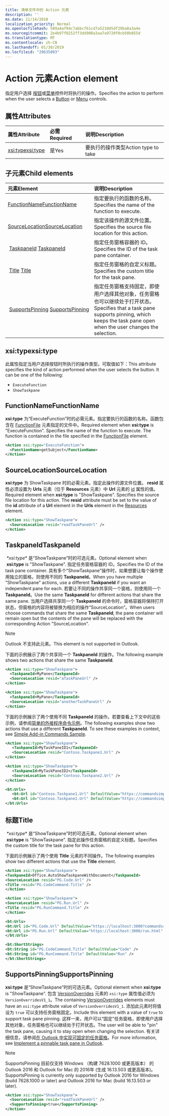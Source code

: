 ```yaml
---
title: 清单文件中的 Action 元素
description: ''
ms.date: 11/14/2018
localization_priority: Normal
ms.openlocfilehash: 589a4af94c7abbcf61cd7a5210d5df29ba8a3a4e
ms.sourcegitcommit: 2e4b97f0252ff3dd908a3aa7a9720f0cb50b855d
ms.translationtype: MT
ms.contentlocale: zh-CN
ms.lasthandoff: 01/30/2019
ms.locfileid: "29635893"
---
```

# <a name="action-element"></a><span data-ttu-id="d0dcb-102">Action 元素</span><span class="sxs-lookup"><span data-stu-id="d0dcb-102">Action element</span></span>

<span data-ttu-id="d0dcb-103">指定用户选择 [按钮](control.md#button-control)或[菜单](control.md#menu-dropdown-button-controls)控件时将执行的操作。</span><span class="sxs-lookup"><span data-stu-id="d0dcb-103">Specifies the action to perform when the user selects a  [Button](control.md#button-control) or [Menu](control.md#menu-dropdown-button-controls) controls.</span></span>

## <a name="attributes"></a><span data-ttu-id="d0dcb-104">属性</span><span class="sxs-lookup"><span data-stu-id="d0dcb-104">Attributes</span></span>

|  <span data-ttu-id="d0dcb-105">属性</span><span class="sxs-lookup"><span data-stu-id="d0dcb-105">Attribute</span></span>  |  <span data-ttu-id="d0dcb-106">必需</span><span class="sxs-lookup"><span data-stu-id="d0dcb-106">Required</span></span>  |  <span data-ttu-id="d0dcb-107">说明</span><span class="sxs-lookup"><span data-stu-id="d0dcb-107">Description</span></span>  |
|:-----|:-----|:-----|
|  [<span data-ttu-id="d0dcb-108">xsi:type</span><span class="sxs-lookup"><span data-stu-id="d0dcb-108">xsi:type</span></span>](#xsitype)  |  <span data-ttu-id="d0dcb-109">是</span><span class="sxs-lookup"><span data-stu-id="d0dcb-109">Yes</span></span>  | <span data-ttu-id="d0dcb-110">要执行的操作类型</span><span class="sxs-lookup"><span data-stu-id="d0dcb-110">Action type to take</span></span>|

## <a name="child-elements"></a><span data-ttu-id="d0dcb-111">子元素</span><span class="sxs-lookup"><span data-stu-id="d0dcb-111">Child elements</span></span>

|  <span data-ttu-id="d0dcb-112">元素</span><span class="sxs-lookup"><span data-stu-id="d0dcb-112">Element</span></span> |  <span data-ttu-id="d0dcb-113">说明</span><span class="sxs-lookup"><span data-stu-id="d0dcb-113">Description</span></span>  |
|:-----|:-----|
|  [<span data-ttu-id="d0dcb-114">FunctionName</span><span class="sxs-lookup"><span data-stu-id="d0dcb-114">FunctionName</span></span>](#functionname) |    <span data-ttu-id="d0dcb-115">指定要执行的函数的名称。</span><span class="sxs-lookup"><span data-stu-id="d0dcb-115">Specifies the name of the function to execute.</span></span> |
|  [<span data-ttu-id="d0dcb-116">SourceLocation</span><span class="sxs-lookup"><span data-stu-id="d0dcb-116">SourceLocation</span></span>](#sourcelocation) |    <span data-ttu-id="d0dcb-117">指定该操作的源文件位置。</span><span class="sxs-lookup"><span data-stu-id="d0dcb-117">Specifies the source file location for this action.</span></span> |
| <span data-ttu-id="d0dcb-118"> [TaskpaneId](#taskpaneid)</span><span class="sxs-lookup"><span data-stu-id="d0dcb-118"> [TaskpaneId](#taskpaneid)</span></span> | <span data-ttu-id="d0dcb-119">指定任务窗格容器的 ID。</span><span class="sxs-lookup"><span data-stu-id="d0dcb-119">Specifies the ID of the task pane container.</span></span>|
| <span data-ttu-id="d0dcb-120"> [Title](#title)</span><span class="sxs-lookup"><span data-stu-id="d0dcb-120"> [Title](#title)</span></span> | <span data-ttu-id="d0dcb-121">指定任务窗格的自定义标题。</span><span class="sxs-lookup"><span data-stu-id="d0dcb-121">Specifies the custom title for the task pane.</span></span>|
| <span data-ttu-id="d0dcb-122"> [SupportsPinning](#supportspinning)</span><span class="sxs-lookup"><span data-stu-id="d0dcb-122"> [SupportsPinning](#supportspinning)</span></span> | <span data-ttu-id="d0dcb-123">指定任务窗格支持固定，即使用户选择其他对象，任务窗格也可以继续处于打开状态。</span><span class="sxs-lookup"><span data-stu-id="d0dcb-123">Specifies that a task pane supports pinning, which keeps the task pane open when the user changes the selection.</span></span>|
  

## <a name="xsitype"></a><span data-ttu-id="d0dcb-124">xsi:type</span><span class="sxs-lookup"><span data-stu-id="d0dcb-124">xsi:type</span></span>

<span data-ttu-id="d0dcb-p101">此属性指定当用户选择按钮时所执行的操作类型。可取值如下：</span><span class="sxs-lookup"><span data-stu-id="d0dcb-p101">This attribute specifies the kind of action performed when the user selects the button. It can be one of the following:</span></span>

- `ExecuteFunction`
- `ShowTaskpane`

## <a name="functionname"></a><span data-ttu-id="d0dcb-127">FunctionName</span><span class="sxs-lookup"><span data-stu-id="d0dcb-127">FunctionName</span></span>

<span data-ttu-id="d0dcb-p102">**xsi:type** 为“ExecuteFunction”时的必需元素。指定要执行的函数的名称。函数包含在 [FunctionFile](functionfile.md) 元素指定的文件中。</span><span class="sxs-lookup"><span data-stu-id="d0dcb-p102">Required element when **xsi:type** is "ExecuteFunction". Specifies the name of the function to execute. The function is contained in the file specified in the [FunctionFile](functionfile.md) element.</span></span>

```xml
<Action xsi:type="ExecuteFunction">
  <FunctionName>getSubject</FunctionName>
</Action>
```

## <a name="sourcelocation"></a><span data-ttu-id="d0dcb-131">SourceLocation</span><span class="sxs-lookup"><span data-stu-id="d0dcb-131">SourceLocation</span></span>

<span data-ttu-id="d0dcb-p103">**xsi:type** 为 ShowTaskpane 时的必需元素。指定此操作的源文件位置。 **resid** 属性必须设置为 **Urls** 元素（位于 **Resources** 元素）中 **Url** 元素的 [id](resources.md) 属性的值。</span><span class="sxs-lookup"><span data-stu-id="d0dcb-p103">Required element when  **xsi:type** is "ShowTaskpane". Specifies the source file location for this action. The **resid** attribute must be set to the value of the **id** attribute of a **Url** element in the **Urls** element in the [Resources](resources.md) element.</span></span>

```xml
<Action xsi:type="ShowTaskpane">
  <SourceLocation resid="readTaskPaneUrl" />
</Action>
```  

## <a name="taskpaneid"></a><span data-ttu-id="d0dcb-135">TaskpaneId</span><span class="sxs-lookup"><span data-stu-id="d0dcb-135">TaskpaneId</span></span>

<span data-ttu-id="d0dcb-136"> *\*xsi:type** 是“ShowTaskpane”时的可选元素。</span><span class="sxs-lookup"><span data-stu-id="d0dcb-136">Optional element when  **xsi:type** is "ShowTaskpane".</span></span> <span data-ttu-id="d0dcb-137">指定任务窗格容器的 ID。</span><span class="sxs-lookup"><span data-stu-id="d0dcb-137">Specifies the ID of the task pane container.</span></span> <span data-ttu-id="d0dcb-138">具有多个“ShowTaskpane”操作时，如果想要让每个操作使用独立的窗格，则使用不同的 **TaskpaneId**。</span><span class="sxs-lookup"><span data-stu-id="d0dcb-138">When you have multiple "ShowTaskpane" actions, use a different **TaskpaneId** if you want an independent pane for each.</span></span> <span data-ttu-id="d0dcb-139">若要让不同的操作共享同一个窗格，则使用同一个 **TaskpaneId**。</span><span class="sxs-lookup"><span data-stu-id="d0dcb-139">Use the same **TaskpaneId** for  different actions that share the same pane.</span></span> <span data-ttu-id="d0dcb-140">当用户选择共享同一个 **TaskpaneId** 的命令时，窗格容器将保持打开状态，但窗格的内容将被替换为相应的操作“SourceLocation”。</span><span class="sxs-lookup"><span data-stu-id="d0dcb-140">When users choose commands that share the same **TaskpaneId**, the pane container will remain open but the contents of the pane will be replaced with the corresponding Action "SourceLocation".</span></span>

> [!NOTE]
> <span data-ttu-id="d0dcb-141">Outlook 不支持此元素。</span><span class="sxs-lookup"><span data-stu-id="d0dcb-141">This element is not supported in Outlook.</span></span>

<span data-ttu-id="d0dcb-142">下面的示例展示了两个共享同一个 **TaskpaneId** 的操作。</span><span class="sxs-lookup"><span data-stu-id="d0dcb-142">The following example shows two actions that share the same **TaskpaneId**.</span></span>

```xml
<Action xsi:type="ShowTaskpane">
  <TaskpaneId>MyPane</TaskpaneId>
  <SourceLocation resid="aTaskPaneUrl" />
</Action>

<Action xsi:type="ShowTaskpane">
  <TaskpaneId>MyPane</TaskpaneId>
  <SourceLocation resid="anotherTaskPaneUrl" />
</Action>
```  

<span data-ttu-id="d0dcb-p105">下面的示例展示了两个使用不同 **TaskpaneId** 的操作。若要查看上下文中的这些示例，请参阅[简单的外接程序命令示例](https://github.com/OfficeDev/Office-Add-in-Commands-Samples/blob/master/Simple/Manifest/SimpleAddin.xml)。</span><span class="sxs-lookup"><span data-stu-id="d0dcb-p105">The following examples show two actions that use a different **TaskpaneId**. To see these examples in context, see [Simple Add-in Commands Sample](https://github.com/OfficeDev/Office-Add-in-Commands-Samples/blob/master/Simple/Manifest/SimpleAddin.xml).</span></span>

```xml
<Action xsi:type="ShowTaskpane">
   <TaskpaneId>MyTaskPaneID1</TaskpaneId>
   <SourceLocation resid="Contoso.Taskpane1.Url" />
</Action>

<Action xsi:type="ShowTaskpane">
   <TaskpaneId>MyTaskPaneID2</TaskpaneId>
   <SourceLocation resid="Contoso.Taskpane2.Url" />
</Action>
```  

```xml
<bt:Urls>
   <bt:Url id="Contoso.Taskpane1.Url" DefaultValue="https://commandsimple.azurewebsites.net/Taskpane.html" />
   <bt:Url id="Contoso.Taskpane2.Url" DefaultValue="https://commandsimple.azurewebsites.net/Taskpane2.html" />
</bt:Urls>
```  

## <a name="title"></a><span data-ttu-id="d0dcb-145">标题</span><span class="sxs-lookup"><span data-stu-id="d0dcb-145">Title</span></span>

<span data-ttu-id="d0dcb-146"> *\*xsi:type** 是“ShowTaskpane”时的可选元素。</span><span class="sxs-lookup"><span data-stu-id="d0dcb-146">Optional element when  **xsi:type** is "ShowTaskpane".</span></span> <span data-ttu-id="d0dcb-147">指定此操作任务窗格的自定义标题。</span><span class="sxs-lookup"><span data-stu-id="d0dcb-147">Specifies the custom title for the task pane for this action.</span></span>

<span data-ttu-id="d0dcb-148">下面的示例展示了两个使用 **Title** 元素的不同操作。</span><span class="sxs-lookup"><span data-stu-id="d0dcb-148">The following examples show two different actions that use the **Title** element.</span></span>

```xml
<Action xsi:type="ShowTaskpane">
<TaskpaneId>Office.AutoShowTaskpaneWithDocument</TaskpaneId>
<SourceLocation resid="PG.Code.Url" />
<Title resid="PG.CodeCommand.Title" />
</Action>
```

```xml
<Action xsi:type="ShowTaskpane">
<SourceLocation resid="PG.Run.Url" />
<Title resid="PG.RunCommand.Title" />
</Action>
```

```xml
<bt:Urls>
<bt:Url id="PG.Code.Url" DefaultValue="https://localhost:3000?commands=1" />
<bt:Url id="PG.Run.Url" DefaultValue="https://localhost:3000/run.html" />
</bt:Urls>
```

```xml
<bt:ShortStrings>
<bt:String id="PG.CodeCommand.Title" DefaultValue="Code" />
<bt:String id="PG.RunCommand.Title" DefaultValue="Run" />
</bt:ShortStrings>
```

## <a name="supportspinning"></a><span data-ttu-id="d0dcb-149">SupportsPinning</span><span class="sxs-lookup"><span data-stu-id="d0dcb-149">SupportsPinning</span></span>

<span data-ttu-id="d0dcb-150">**xsi:type** 是“ShowTaskpane”时的可选元素。</span><span class="sxs-lookup"><span data-stu-id="d0dcb-150">Optional element when **xsi:type** is "ShowTaskpane".</span></span> <span data-ttu-id="d0dcb-151">包含 [VersionOverrides](versionoverrides.md) 元素的 `xsi:type` 属性值必须为 `VersionOverridesV1_1`。</span><span class="sxs-lookup"><span data-stu-id="d0dcb-151">The containing [VersionOverrides](versionoverrides.md) elements must have an `xsi:type` attribute value of `VersionOverridesV1_1`.</span></span> <span data-ttu-id="d0dcb-152">添加此元素时将值设为 `true` 可以支持任务窗格固定。</span><span class="sxs-lookup"><span data-stu-id="d0dcb-152">Include this element with a value of `true` to support task pane pinning.</span></span> <span data-ttu-id="d0dcb-153">这样一来，用户可以“固定”任务窗格，即使用户选择其他对象，任务窗格也可以继续处于打开状态。</span><span class="sxs-lookup"><span data-stu-id="d0dcb-153">The user will be able to "pin" the task pane, causing it to stay open when changing the selection.</span></span> <span data-ttu-id="d0dcb-154">有关详细信息，请参阅[在 Outlook 中实现可固定的任务窗格](https://docs.microsoft.com/outlook/add-ins/pinnable-taskpane)。</span><span class="sxs-lookup"><span data-stu-id="d0dcb-154">For more information, see [Implement a pinnable task pane in Outlook](https://docs.microsoft.com/outlook/add-ins/pinnable-taskpane).</span></span>

> [!NOTE]
> <span data-ttu-id="d0dcb-155">SupportsPinning 目前仅支持 Windows （构建 7628.1000 或更高版本） 的 Outlook 2016 和 Outlook for Mac 的 2016年 (生成 16.13.503 或更高版本)。</span><span class="sxs-lookup"><span data-stu-id="d0dcb-155">SupportsPinning is currently only supported by Outlook 2016 for Windows (build 7628.1000 or later) and Outlook 2016 for Mac (build 16.13.503 or later).</span></span>

```xml
<Action xsi:type="ShowTaskpane">
  <SourceLocation resid="readTaskPaneUrl" />
  <SupportsPinning>true</SupportsPinning>
</Action>
```
